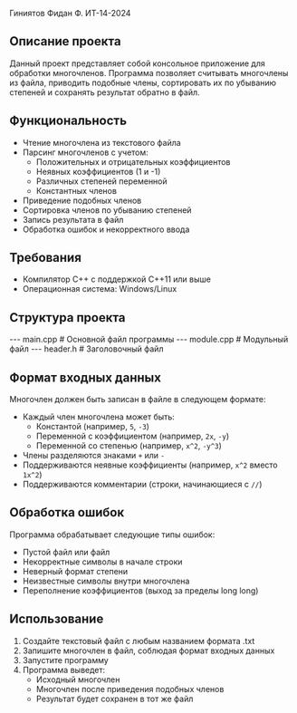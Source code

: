 Гиниятов Фидан Ф. ИТ-14-2024

## Описание проекта
Данный проект представляет собой консольное приложение для обработки многочленов. Программа позволяет считывать многочлены из файла,
приводить подобные члены, сортировать их по убыванию степеней и сохранять результат обратно в файл.


## Функциональность
- Чтение многочлена из текстового файла
- Парсинг многочленов с учетом:
  - Положительных и отрицательных коэффициентов
  - Неявных коэффициентов (1 и -1)
  - Различных степеней переменной
  - Константных членов
- Приведение подобных членов
- Сортировка членов по убыванию степеней
- Запись результата в файл
- Обработка ошибок и некорректного ввода


## Требования
- Компилятор C++ с поддержкой C++11 или выше
- Операционная система: Windows/Linux


## Структура проекта
--- main.cpp              # Основной файл программы
--- module.cpp            # Модульный файл
--- header.h              # Заголовочный файл


## Формат входных данных
Многочлен должен быть записан в файле в следующем формате:
- Каждый член многочлена может быть:
  - Константой (например, `5`, `-3`)
  - Переменной с коэффициентом (например, `2x`, `-y`)
  - Переменной со степенью (например, `x^2`, `-y^3`)
- Члены разделяются знаками `+` или `-`
- Поддерживаются неявные коэффициенты (например, `x^2` вместо `1x^2`)
- Поддерживаются комментарии (строки, начинающиеся с `//`)


## Обработка ошибок
Программа обрабатывает следующие типы ошибок:
- Пустой файл или файл
- Некорректные символы в начале строки
- Неверный формат степени
- Неизвестные символы внутри многочлена
- Переполнение коэффициентов (выход за пределы long long)


## Использование
1. Создайте текстовый файл с любым названием формата .txt
2. Запишите многочлен в файл, соблюдая формат входных данных
3. Запустите программу
4. Программа выведет:
   - Исходный многочлен
   - Многочлен после приведения подобных членов
   - Результат будет сохранен в тот же файл
